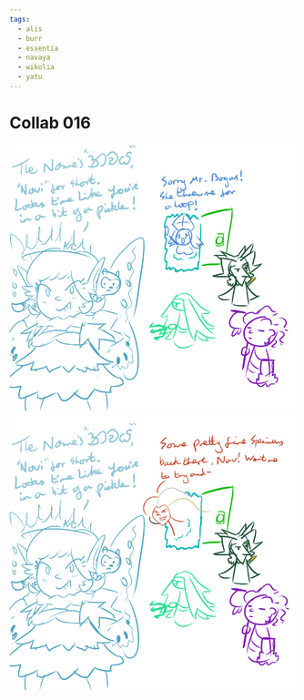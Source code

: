 ```yaml
---
tags:
  - alis
  - burr
  - essentia
  - navaya
  - wikolia
  - yatu
---
```


# Collab 016

<img src="assets/2025-03-29_panel-027.png">

<img src="assets/2025-03-29_panel-028.png">
